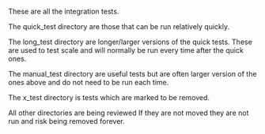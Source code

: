 These are all the integration tests.

The quick_test directory are those that can be run relatively quickly.

The long_test directory are longer/larger versions of the quick tests.
These are used to test scale and will normally be run every time after the quick ones.

The manual_test directory are useful tests but are often larger version of the ones above and do not need to be run each time.

The x_test directory is tests which are marked to be removed.

All other directories are being reviewed
If they are not moved they are not run and risk being removed forever.